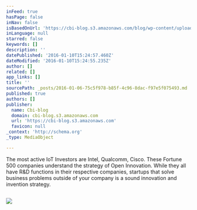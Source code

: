 ```yaml
---
inFeed: true
hasPage: false
inNav: false
isBasedOnUrl: 'https://cbi-blog.s3.amazonaws.com/blog/wp-content/uploads/2015/12/IoT-InfoGraphic9.png'
inLanguage: null
starred: false
keywords: []
description: ''
datePublished: '2016-01-10T15:24:57.460Z'
dateModified: '2016-01-10T15:24:55.235Z'
author: []
related: []
app_links: []
title: ''
sourcePath: _posts/2016-01-06-75c5f978-b85f-4c96-8dac-f97e5f075493.md
published: true
authors: []
publisher:
  name: Cbi-blog
  domain: cbi-blog.s3.amazonaws.com
  url: 'https://cbi-blog.s3.amazonaws.com'
  favicon: null
_context: 'http://schema.org'
_type: MediaObject

---
```

The most active IoT Investors are Intel, Qualcomm, Cisco. These Fortune 500 companies understand the strategy of Open Innovation. While they all have R&D functions in their respective companies, startups that solve business problems outside of your company is a sound innovation and invention strategy.

<article style=""><h1></h1><p></p><img src="https://cbi-blog.s3.amazonaws.com/blog/wp-content/uploads/2015/12/IoT-InfoGraphic9.png" /></article>